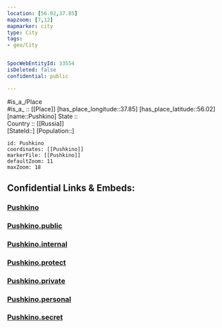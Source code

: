 ```yaml
---
location: [56.02,37.85] 
mapzoom: [7,12] 
mapmarker: city 
type: City
tags:
- geo/City


SpocWebEntityId: 33554
isDeleted: false
confidential: public

---
```

#is_a_/Place  
#is_a_ :: [[Place]] 
[has_place_longitude::37.85] 
[has_place_latitude::56.02] 
[name::Pushkino] 
State ::  
Country :: [[Russia]]  
[StateId::] 
[Population::] 



```leaflet
id: Pushkino
coordinates: [[Pushkino]] 
markerFile: [[Pushkino]] 
defaultZoom: 11 
maxZoom: 18
```


## Confidential Links & Embeds: 

### [Pushkino](/_Standards/Earth/Continent/Europe/Europe~East/Russia/Russia~Central/Moscow_Oblast/City/Pushkino.md) 

### [Pushkino.public](/_public/Earth/Continent/Europe/Europe~East/Russia/Russia~Central/Moscow_Oblast/City/Pushkino.public.md) 

### [Pushkino.internal](/_internal/Earth/Continent/Europe/Europe~East/Russia/Russia~Central/Moscow_Oblast/City/Pushkino.internal.md) 

### [Pushkino.protect](/_protect/Earth/Continent/Europe/Europe~East/Russia/Russia~Central/Moscow_Oblast/City/Pushkino.protect.md) 

### [Pushkino.private](/_private/Earth/Continent/Europe/Europe~East/Russia/Russia~Central/Moscow_Oblast/City/Pushkino.private.md) 

### [Pushkino.personal](/_personal/Earth/Continent/Europe/Europe~East/Russia/Russia~Central/Moscow_Oblast/City/Pushkino.personal.md) 

### [Pushkino.secret](/_secret/Earth/Continent/Europe/Europe~East/Russia/Russia~Central/Moscow_Oblast/City/Pushkino.secret.md)

